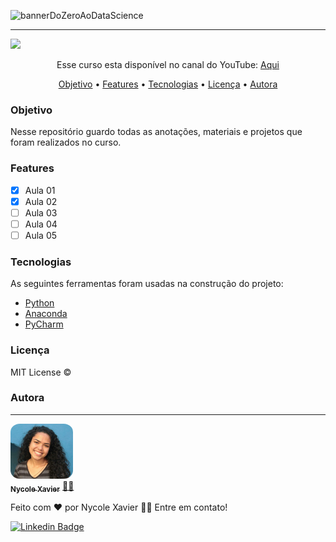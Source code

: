 ![bannerDoZeroAoDataScience](https://user-images.githubusercontent.com/74930052/125880985-bfd8e135-f6b6-4431-ba52-bd93037a7bb4.png)

---
<img src="https://img.shields.io/static/v1?label=Status&message=incomplete&color=ff0000&style=for-the-badge&logo=ghost"/>

<p align="center">Esse curso esta disponível no canal do YouTube: <a href="https://youtube.com/playlist?list=PLZlkyCIi8bMprZgBsFopRQMG_Kj1IA1WG" > Aqui </a> </p>

<p align="center">
 <a href="#objetivo">Objetivo</a> •
 <a href="#features">Features</a> • 
 <a href="#tecnologias">Tecnologias</a> •
 <a href="#licença">Licença</a> • 
 <a href="#autora">Autora</a>
</p>

### Objetivo
Nesse repositório guardo todas as anotações, materiais e projetos que foram realizados no curso. 

### Features

- [x] Aula 01
- [x] Aula 02
- [ ] Aula 03
- [ ] Aula 04 
- [ ] Aula 05

### Tecnologias

As seguintes ferramentas foram usadas na construção do projeto:

- [Python](https://www.python.org/downloads/)
- [Anaconda](https://www.anaconda.com/products/individual)
- [PyCharm](https://www.jetbrains.com/pycharm/download/#section=windows)

### Licença

MIT License ©

### Autora
---

<a href="https://nycole-xavierr.medium.com/">
 <img style="border-radius: 15%;" src="assets/eu01.jpeg" width="100px;" alt=""/>
 <br />
 <sub><b>Nycole Xavier</b></sub></a> <a href="https://nycole-xavierr.medium.com/" title="Medium">👩‍💻</a>


Feito com ❤️ por Nycole Xavier 👋🏽 Entre em contato!

[![Linkedin Badge](https://img.shields.io/badge/-NycoleXavier-blue?style=flat-square&logo=Linkedin&logoColor=white&link=https://https://www.linkedin.com/in/nycole-xavier-641271202/)](https://www.linkedin.com/in/nycole-xavier-641271202/) 